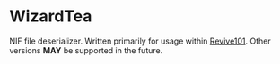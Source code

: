 # WizardTea

NIF file deserializer. Written primarily for usage within [Revive101](https://github.com/Revive101). Other versions __MAY__ be supported in the future.